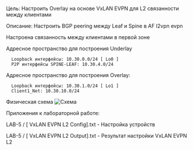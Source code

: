 Цель:  Настроить Overlay на основе VxLAN EVPN для L2 связанности между клиентами

Описание: Настроить BGP peering между Leaf и Spine в AF l2vpn evpn

Настроена связанность между клиентами в первой зоне

Адресное пространство для построения Underlay 

      Loopback интерфейсы: 10.30.0.0/24 [ Lo0 ]
      P2P интерфейсы SPINE-LEAF: 10.30.4.0/24

Адресное пространство для построения Overlay:

      Loopback интерфейсы: 10.30.1.0/24 [ Lo1 ]
      Client1_Net: 10.30.10.0/24

Физическая схема
![Схема](https://github.com/tumanov-va/COD-Network-Design/assets/134439784/5b6056df-74e4-4162-b7ab-7685eea96fa5)


Приложения к лабораторной работе:

LAB-5 / [ VxLAN EVPN L2 Config].txt - Настройка устройств

LAB-5 / [ VxLAN EVPN L2 Output].txt - Результат настройки VxLAN EVPN L2
